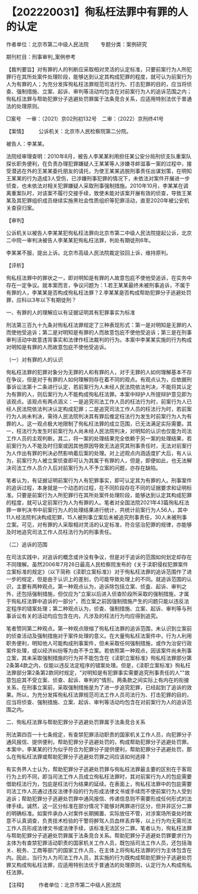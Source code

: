 # 【202220031】徇私枉法罪中有罪的人的认定

作者单位：北京市第二中级人民法院 　　专题分类：案例研究

期刊栏目：刑事审判_案例参考

【裁判要旨】对有罪的人的判断应采取相对灵活的认定标准，只要前案行为人所犯罪行在其所处案件处理阶段，能够达到认定其构成犯罪的程度，就可认为前案行为人为有罪的人；为充分发挥徇私枉法罪规范司法行为、打击犯罪的目的，应当将侦查、强制措施、立案、起诉、审判等活动均包含在对前案行为人的追诉范围之内；徇私枉法罪与帮助犯罪分子逃避处罚罪属于法条竞合关系，应适用特别法优于普通法的处理原则。

□案号　一审：（2021）京02刑初132号　二审：（2022）京刑终41号

【案情】 　　公诉机关：北京市人民检察院第二分院。

被告人：李某某。

法院经审理查明：2010年8月，被告人李某某利用担任某公安分局刑侦支队重案队探长职务便利，在负责办理犯罪嫌疑人王某某等人涉嫌寻衅滋事一案的过程中，接受潜逃在外的王某某委托朋友的请托，为使王某某逃脱刑事责任出谋划策，在明知王某某的行为造成3人受伤，已涉嫌刑事犯罪的情况下，未依法对案件开展进一步侦查，也未依法对相关犯罪嫌疑人采取刑事强制措施。2010年10月，李某某在调离重案队时，对该案不履行交接手续，致使未能对该案开展有效的侦查，导致王某某及其犯罪组织成员继续实施黑社会性质组织等犯罪活动，直至2020年被公安机关查获归案。

【审判】

公诉机关以被告人李某某犯徇私枉法罪向北京市第二中级人民法院提起公诉，北京二中院一审判决被告人李某某犯徇私枉法罪，判处有期徒刑6年。

李某某不服，提出上诉。北京市高级人民法院裁定驳回上诉，维持原判。

【评析】

徇私枉法罪中的罪状之一，即对明知是有罪的人故意包庇不使他受追诉，在实务中存在一定争议。就本案而言，争议问题为：1.若王某某最终未被刑事追诉，不属于有罪的人，李某某是否构成徇私枉法罪？2.李某某是否构成帮助犯罪分子逃避处罚罪，应科以3年以下有期徒刑？

一、有罪的人的理解应以有证据证明其有犯罪事实为标准

刑法第三百九十九条对徇私枉法罪规定了三种表现形式：第一是对明知是无罪的人而使他受追诉；第二是对明知是有罪的人而故意包庇不使他受追诉；第三是在刑事审判活动中故意违背事实和法律作枉法裁判的行为。本案中李某某实施的行为构成对明知是有罪的人而故意包庇不使他受追诉。

（一）对有罪的人的认识

徇私枉法罪的犯罪对象分为无罪的人和有罪的人，对于无罪的人如何理解基本不存在争议，但是对于有罪的人如何理解则存在着不同的观点。有观点认为，应依据刑事诉讼法第十二条进行认定，若前案行为人未经人民法院依法判决，不能将其认定为有罪的人，则后案行为人不能构成徇私枉法罪。本案中辩护人所提辩护意见即为该观点。该观点有两点涵义：一是追究司法工作人员的枉法行为时，前案行为人已经人民法院依法判决认定构成犯罪；二是追究司法工作人员的枉法行为时，若前案行为人尚未判决，需待人民法院判决其有罪后推定枉法行为发生时前案行为人为有罪的人。这一观点极大地限制了徇私枉法罪的成立范围，已无法满足实际需要。其一，枉法行为发生时前案行为人尚未经人民法院判决，对明知的认识也仅能为司法工作人员的主观判断。其二，将一案的处理结果完全依赖于另一案的处理结果，若前案行为人不能及时归案或因其他原因导致无法追究其刑事责任时，无法对前案行为人作出有罪的判决必然影响着后案的处理。对上述观点内涵适度扩大后，有人认为，前案行为人被立案侦查即可认为其属于有罪的人，但是，即便如此，也无法解决司法工作人员介入后对前案行为人不予立案的问题，亦存在缺陷。

笔者认为，有证据证明前案行为人有犯罪事实，即可认定其为有罪的人。刑事案件的追诉过程，本身就是一个动态的过程，在不同阶段存在不同的证据要求和证明标准。只要是前案行为人所犯罪行在其所处案件处理阶段，能够达到认定其构成犯罪的程度，就可认定前案行为人为有罪的人。笔者对全国法院2021年43篇徇私枉法罪一审判决书中前案行为人的处理结果进行统计，共统计前案行为人56人，其中11人经法院判决构成犯罪，15人被刑事立案后未被追究刑事责任，30人未被刑事立案。可见，对有罪的人采取相对灵活的认定标准，符合惩治犯罪的规律，亦能够及时地追究司法工作人员枉法行为的刑事责任。

（二）追诉的范围

在司法实践中，对追诉的概念或许没有争议，但是对于追诉的范围如何划定却存在不同理解。虽然2006年7月26日最高人民检察院发布的《关于渎职侵权犯罪案件立案标准的规定》（以下简称《渎职立案标准》）对于徇私枉法罪的追诉范围作了进一步的规定，但是由于认识上的差别，仍可能导致处理上的不同。就追诉范围的认识，主要有两种观点。第一种观点认为，追诉除包括立案、侦査、起诉、审判之外，还包括强制措施，但仅应为"立案以后进入侦查阶段所采取的强制措施，才属于徇私枉法罪中追诉的一部分"，而立案之前因强制措施产生的问题只能以违反法定程序的错案处理；第二种观点认为，侦查、强制措施、立案、起诉、审判等与刑事诉讼有关的活动均应包含在内，凡涉及的枉法行为均应得到追究。

笔者赞同第二种观点。第一种观点限缩了徇私枉法罪的追诉范围，未认识到立案前的侦查活动及强制措施对于案件处理的意义。在大量徇私枉法案件中，行为人利用职务便利，明知他人可能构成刑事案件，但未采取任何强制措施，或作为治安行政案件处理，或以经济纠纷等为由不予立案。若依照第一种观点，因该案件尚未刑事立案，其未采取强制措施的行为并不能包含在《渎职立案标准》徇私枉法罪部分第2条第4款之内，仅能以违反法定程序的错案处理。但是，《渎职立案标准》徇私枉法罪部分第2条第2款同时规定，"对明知是有犯罪事实需要追究刑事责任的人""故意包庇其不受立案、侦查、起诉、审判的"情形。两条款之间实际上有内在的衔接关系，在刑事立案前，采取强制措施是为了进一步追究犯罪，已经起到了追诉的效果。所以，为充分发挥徇私枉法罪规范司法工作人员司法行为、打击犯罪的目的，应当将侦查、强制措施、立案、起诉、审判等活动均包含在对前案行为人的追诉范围之内。

二、徇私枉法罪与帮助犯罪分子逃避处罚罪属于法条竞合关系

刑法第四百一十七条规定，有查禁犯罪活动职责的国家机关工作人员，向犯罪分子通风报信、提供便利，帮助犯罪分子逃避处罚的，构成帮助犯罪分子逃避处罚罪。本案中，李某某的行为似乎符合为犯罪分子提供便利，帮助犯罪分子逃避处罚，那么在徇私枉法罪或帮助犯罪分子逃避处罚罪之间应该如何选择？

有实务界人士认为，帮助犯罪分子逃避处罚罪与徇私枉法罪最主要的区别在于客观行为上的不同，即当司法工作人员成立徇私枉法罪时，其对前案行为人的包庇需要借助枉法行为，包庇是枉法行为结果的延续。在表面上，徇私枉法罪中的包庇需要司法工作人员通过违反法律手段的行为形成法律文书或手续而不使前案行为人受到追诉；帮助犯罪分子逃避处罚罪中通风报信、传递信息则不需要形成任何形式的法律手续。诚然，这一区分标准在部分情况下能够对两罪进行区分，但并非区分二罪的明确标准。如案件承办人对案件长期搁置、实际放任不管，对涉案场所查处时故意不认真调查，负责技术检验的干警将醉驾人员血样丢弃等，以上行为均无需司法工作人员形成法律文书或法律手续，该标准无法区分二罪。笔者认为，徇私枉法罪与帮助犯罪分子逃避处罚罪属于法条竞合关系。帮助犯罪分子逃避处罚罪要求行为主体为有查禁犯罪活动职责的国家机关工作人员，既包括司法工作人员，还包括海关、税务、工商等部门的国家工作人员，在主体上将徇私枉法罪的行为主体包含在内。因此，当行为人为司法工作人员，其实施的行为既构成帮助犯罪分子逃避处罚罪又构成徇私枉法罪，应适用特别法优于普通法的处理原则，认定行为人构成徇私枉法罪。

【注释】 　　作者单位：北京市第二中级人民法院